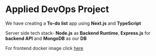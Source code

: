 # Applied DevOps Project

We have creating a **To-do list** app using **Next.js** and **TypeScript**

Server side tech stack- **Node.js** as **Backend Runtime**, **Express.js** for **backend API** and **MongoDB** as our **DB**

For frontend docker image click [here](https://hub.docker.com/repository/docker/deepanshurawat6/to-do-list-frontend/general)